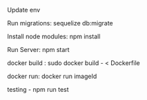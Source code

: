 Update env

Run migrations: sequelize db:migrate


Install node modules: npm install


Run Server: npm start


docker build :  sudo docker build - < Dockerfile


docker run: docker run imageId

testing - npm run test